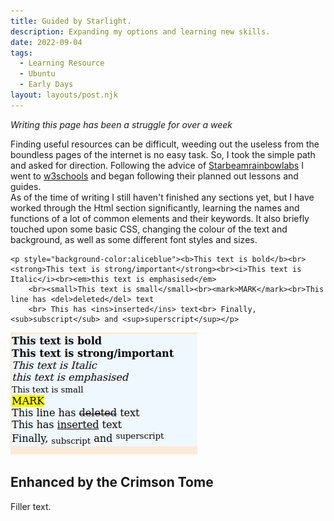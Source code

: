 ```yaml
---
title: Guided by Starlight.
description: Expanding my options and learning new skills.
date: 2022-09-04
tags:
  - Learning Resource
  - Ubuntu
  - Early Days
layout: layouts/post.njk
---
```

<!-- To inlcude in first section: w3chools, html, limited css, image examples of code, mention keywords and elements -->
<i>Writing this page has been a struggle for over a week</i>

Finding useful resources can be difficult, weeding out the useless from the boundless pages of the internet is no easy task. So, I took the simple path and asked for direction. Following the advice of [Starbeamrainbowlabs](https://starbeamrainbowlabs.com/) <!-- Link to her page --> I went to [w3schools](https://www.w3schools.com/) <!-- Another link xP --> and began following their planned out lessons and guides. 
<br>
As of the time of writing I still haven't finished any sections yet, but I have worked through the Html section significantly, learning the names and functions of a lot of common elements and their keywords. It also briefly touched upon some basic CSS, changing the colour of the text and background, as well as some different font styles and sizes. 
<!-- Add some images of the css colour and font test work done prior -->
<!--![alt text](Image.Link "Logo Title Text 1")-->
<!--
```python
s = "Python syntax highlighting"
print s
```
-->
```html5
<p style="background-color:aliceblue"><b>This text is bold</b><br><strong>This text is strong/important</strong><br><i>This text is Italic</i><br><em>this text is emphasised</em>
    <br><small>This text is small</small><br><mark>MARK</mark><br>This line has <del>deleted</del> text
    <br> This has <ins>inserted</ins> text<br> Finally, <sub>subscript</sub> and <sup>superscript</sup></p>
```

![Text Emphasis tests](/img/Testemphasis.png)
## Enhanced by the Crimson Tome
<!-- To include in second section: Robyn did all the work, usb drive failed xP, Ubuntu, customisable and lightweight, clean desktop xD  -->

Filler text.

<!-- __excludehullblogs__ -->
